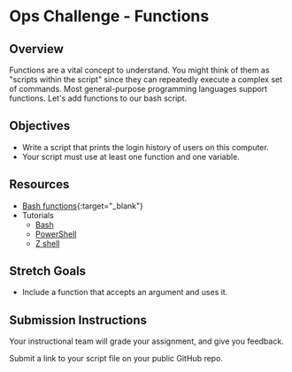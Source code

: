 # Ops Challenge - Functions

## Overview

Functions are a vital concept to understand. You might think of them as "scripts within the script" since they can repeatedly execute a complex set of commands. Most general-purpose programming languages support functions. Let's add functions to our bash script.

## Objectives

- Write a script that prints the login history of users on this computer.
- Your script must use at least one function and one variable.

## Resources

- [Bash functions](https://ryanstutorials.net/bash-scripting-tutorial/bash-functions.php){:target="_blank"}
- Tutorials
  - [Bash](demo/bash.md)
  - [PowerShell](demo/powershell.md)
  - [Z shell](demo/zsh.md)

## Stretch Goals

- Include a function that accepts an argument and uses it.

## Submission Instructions

Your instructional team will grade your assignment, and give you feedback.

Submit a link to your script file on your public GitHub repo.
